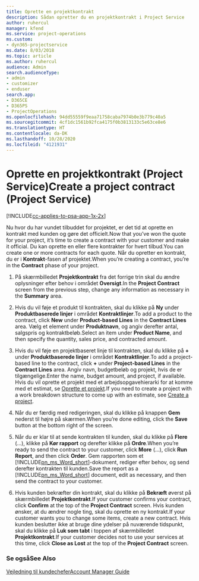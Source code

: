 ```yaml
---
title: Oprette en projektkontrakt
description: Sådan opretter du en projektkontrakt i Project Service
author: ruhercul
manager: kfend
ms.service: project-operations
ms.custom:
- dyn365-projectservice
ms.date: 8/03/2018
ms.topic: article
ms.author: ruhercul
audience: Admin
search.audienceType:
- admin
- customizer
- enduser
search.app:
- D365CE
- D365PS
- ProjectOperations
ms.openlocfilehash: 94dd55559f9eaa71758caba7974b0e3b779c40a5
ms.sourcegitcommit: 4cf1dc1561b92fca4175f0b3813133c5e63ce8e6
ms.translationtype: HT
ms.contentlocale: da-DK
ms.lasthandoff: 10/28/2020
ms.locfileid: "4121931"
---
```

# <a name="create-a-project-contract-project-service"></a><span data-ttu-id="55c3e-103">Oprette en projektkontrakt (Project Service)</span><span class="sxs-lookup"><span data-stu-id="55c3e-103">Create a project contract (Project Service)</span></span>

[!INCLUDE[cc-applies-to-psa-app-1x-2x](../includes/cc-applies-to-psa-app-1x-2x.md)]

<span data-ttu-id="55c3e-104">Nu hvor du har vundet tilbuddet for projektet, er det tid at oprette en kontrakt med kunden og gøre det officielt.</span><span class="sxs-lookup"><span data-stu-id="55c3e-104">Now that you’ve won the quote for your project, it’s time to create a contract with your customer and make it official.</span></span> <span data-ttu-id="55c3e-105">Du kan oprette en eller flere kontrakter for hvert tilbud.</span><span class="sxs-lookup"><span data-stu-id="55c3e-105">You can create one or more contracts for each quote.</span></span> <span data-ttu-id="55c3e-106">Når du opretter en kontrakt, du er i **Kontrakt**-fasen af projektet.</span><span class="sxs-lookup"><span data-stu-id="55c3e-106">When you’re creating a contract, you’re in the **Contract** phase of your project.</span></span>  
  
1. <span data-ttu-id="55c3e-107">På skærmbilledet **Projektkontrakt** fra det forrige trin skal du ændre oplysninger efter behov i området **Oversigt**.</span><span class="sxs-lookup"><span data-stu-id="55c3e-107">In the **Project Contract** screen from the previous step, change any information as necessary in the **Summary** area.</span></span>  
  
2. <span data-ttu-id="55c3e-108">Hvis du vil føje et produkt til kontrakten, skal du klikke på **Ny** under **Produktbaserede linjer** i området **Kontraktlinjer**.</span><span class="sxs-lookup"><span data-stu-id="55c3e-108">To add a product to the contract, click **New** under **Product-based Lines** in the **Contract Lines** area.</span></span> <span data-ttu-id="55c3e-109">Vælg et element under **Produktnavn**, og angiv derefter antal, salgspris og kontraktbeløb.</span><span class="sxs-lookup"><span data-stu-id="55c3e-109">Select an item under **Product Name**, and then specify the quantity, sales price, and contracted amount.</span></span>  
  
3. <span data-ttu-id="55c3e-110">Hvis du vil føje en projektbaseret linje til kontrakten, skal du klikke på **+** under **Produktbaserede linjer** i området **Kontraktlinjer**.</span><span class="sxs-lookup"><span data-stu-id="55c3e-110">To add a project-based line to the contract, click **+** under **Project-based Lines** in the **Contract Lines** area.</span></span> <span data-ttu-id="55c3e-111">Angiv navn, budgetbeløb og projekt, hvis de er tilgængelige.</span><span class="sxs-lookup"><span data-stu-id="55c3e-111">Enter the name, budget amount, and project, if available.</span></span> <span data-ttu-id="55c3e-112">Hvis du vil oprette et projekt med et arbejdsopgavehierarki for at komme med et estimat, se [Oprette et projekt](../psa/create-project.md).</span><span class="sxs-lookup"><span data-stu-id="55c3e-112">If you need to create a project with a work breakdown structure to come up with an estimate, see [Create a project](../psa/create-project.md).</span></span>  
  
4. <span data-ttu-id="55c3e-113">Når du er færdig med redigeringen, skal du klikke på knappen **Gem** nederst til højre på skærmen.</span><span class="sxs-lookup"><span data-stu-id="55c3e-113">When you’re done editing, click the **Save** button at the bottom right of the screen.</span></span>  
  
5. <span data-ttu-id="55c3e-114">Når du er klar til at sende kontrakten til kunden, skal du klikke på **Flere** (...), klikke på **Kør rapport** og derefter klikke på **Ordre**.</span><span class="sxs-lookup"><span data-stu-id="55c3e-114">When you’re ready to send the contract to your customer, click **More** (…), click **Run Report**, and then click **Order**.</span></span> <span data-ttu-id="55c3e-115">Gem rapporten som et [!INCLUDE[pn_ms_Word_short](../includes/pn-ms-word-short.md)]-dokument, rediger efter behov, og send derefter kontrakten til kunden.</span><span class="sxs-lookup"><span data-stu-id="55c3e-115">Save the report as a [!INCLUDE[pn_ms_Word_short](../includes/pn-ms-word-short.md)] document, edit as necessary, and then send the contract to your customer.</span></span>  
  
6. <span data-ttu-id="55c3e-116">Hvis kunden bekræfter din kontrakt, skal du klikke på **Bekræft** øverst på skærmbilledet **Projektkontrakt**.</span><span class="sxs-lookup"><span data-stu-id="55c3e-116">If your customer confirms your contract, click **Confirm** at the top of the **Project Contract** screen.</span></span> <span data-ttu-id="55c3e-117">Hvis kunden ønsker, at du ændrer nogle ting, skal du oprette en ny kontrakt.</span><span class="sxs-lookup"><span data-stu-id="55c3e-117">If your customer wants you to change some items, create a new contract.</span></span> <span data-ttu-id="55c3e-118">Hvis kunden beslutter ikke at bruge dine ydelser på nuværende tidspunkt, skal du klikke på **Luk som tabt** i toppen af skærmbilledet **Projektkontrakt**.</span><span class="sxs-lookup"><span data-stu-id="55c3e-118">If your customer decides not to use your services at this time, click **Close as Lost** at the top of the **Project Contract** screen.</span></span>  
  
### <a name="see-also"></a><span data-ttu-id="55c3e-119">Se også</span><span class="sxs-lookup"><span data-stu-id="55c3e-119">See Also</span></span>  
 [<span data-ttu-id="55c3e-120">Vejledning til kundechefer</span><span class="sxs-lookup"><span data-stu-id="55c3e-120">Account Manager Guide</span></span>](../psa/account-manager-guide.md)
